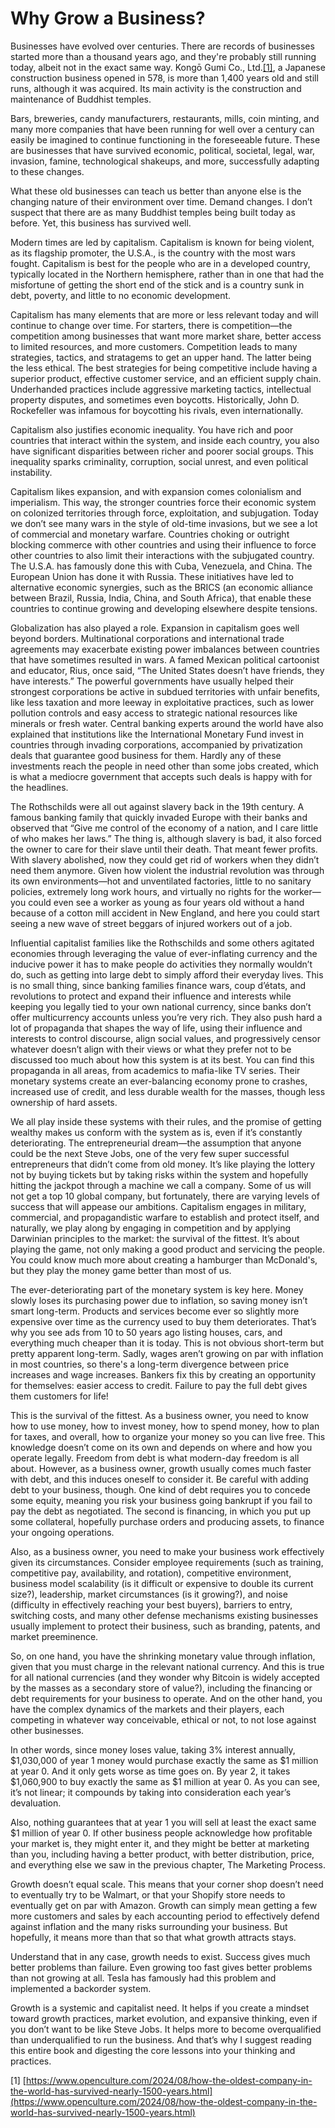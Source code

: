 # Why Grow a Business?

Businesses have evolved over centuries. There are records of businesses started more than a thousand years ago, and they're probably still running today, albeit not in the exact same way. Kongō Gumi Co., Ltd.[[1]](#1), a Japanese construction business opened in 578, is more than 1,400 years old and still runs, although it was acquired. Its main activity is the construction and maintenance of Buddhist temples.

Bars, breweries, candy manufacturers, restaurants, mills, coin minting, and many more companies that have been running for well over a century can easily be imagined to continue functioning in the foreseeable future. These are businesses that have survived economic, political, societal, legal, war, invasion, famine, technological shakeups, and more, successfully adapting to these changes.

What these old businesses can teach us better than anyone else is the changing nature of their environment over time. Demand changes. I don’t suspect that there are as many Buddhist temples being built today as before. Yet, this business has survived well.

Modern times are led by capitalism. Capitalism is known for being violent, as its flagship promoter, the U.S.A., is the country with the most wars fought. Capitalism is best for the people who are in a developed country, typically located in the Northern hemisphere, rather than in one that had the misfortune of getting the short end of the stick and is a country sunk in debt, poverty, and little to no economic development.

Capitalism has many elements that are more or less relevant today and will continue to change over time. For starters, there is competition—the competition among businesses that want more market share, better access to limited resources, and more customers. Competition leads to many strategies, tactics, and stratagems to get an upper hand. The latter being the less ethical. The best strategies for being competitive include having a superior product, effective customer service, and an efficient supply chain. Underhanded practices include aggressive marketing tactics, intellectual property disputes, and sometimes even boycotts. Historically, John D. Rockefeller was infamous for boycotting his rivals, even internationally.

Capitalism also justifies economic inequality. You have rich and poor countries that interact within the system, and inside each country, you also have significant disparities between richer and poorer social groups. This inequality sparks criminality, corruption, social unrest, and even political instability.

Capitalism likes expansion, and with expansion comes colonialism and imperialism. This way, the stronger countries force their economic system on colonized territories through force, exploitation, and subjugation. Today we don’t see many wars in the style of old-time invasions, but we see a lot of commercial and monetary warfare. Countries choking or outright blocking commerce with other countries and using their influence to force other countries to also limit their interactions with the subjugated country. The U.S.A. has famously done this with Cuba, Venezuela, and China. The European Union has done it with Russia. These initiatives have led to alternative economic synergies, such as the BRICS (an economic alliance between Brazil, Russia, India, China, and South Africa), that enable these countries to continue growing and developing elsewhere despite tensions.

Globalization has also played a role. Expansion in capitalism goes well beyond borders. Multinational corporations and international trade agreements may exacerbate existing power imbalances between countries that have sometimes resulted in wars. A famed Mexican political cartoonist and educator, Rius, once said, “The United States doesn’t have friends, they have interests.” The powerful governments have usually helped their strongest corporations be active in subdued territories with unfair benefits, like less taxation and more leeway in exploitative practices, such as lower pollution controls and easy access to strategic national resources like minerals or fresh water. Central banking experts around the world have also explained that institutions like the International Monetary Fund invest in countries through invading corporations, accompanied by privatization deals that guarantee good business for them. Hardly any of these investments reach the people in need other than some jobs created, which is what a mediocre government that accepts such deals is happy with for the headlines.

The Rothschilds were all out against slavery back in the 19th century. A famous banking family that quickly invaded Europe with their banks and observed that “Give me control of the economy of a nation, and I care little of who makes her laws.” The thing is, although slavery is bad, it also forced the owner to care for their slave until their death. That meant fewer profits. With slavery abolished, now they could get rid of workers when they didn’t need them anymore. Given how violent the industrial revolution was through its own environments—hot and unventilated factories, little to no sanitary policies, extremely long work hours, and virtually no rights for the worker—you could even see a worker as young as four years old without a hand because of a cotton mill accident in New England, and here you could start seeing a new wave of street beggars of injured workers out of a job.

Influential capitalist families like the Rothschilds and some others agitated economies through leveraging the value of ever-inflating currency and the inducive power it has to make people do activities they normally wouldn’t do, such as getting into large debt to simply afford their everyday lives. This is no small thing, since banking families finance wars, coup d’états, and revolutions to protect and expand their influence and interests while keeping you legally tied to your own national currency, since banks don’t offer multicurrency accounts unless you’re very rich. They also push hard a lot of propaganda that shapes the way of life, using their influence and interests to control discourse, align social values, and progressively censor whatever doesn’t align with their views or what they prefer not to be discussed too much about how this system is at its best. You can find this propaganda in all areas, from academics to mafia-like TV series. Their monetary systems create an ever-balancing economy prone to crashes, increased use of credit, and less durable wealth for the masses, though less ownership of hard assets.

We all play inside these systems with their rules, and the promise of getting wealthy makes us conform with the system as is, even if it’s constantly deteriorating. The entrepreneurial dream—the assumption that anyone could be the next Steve Jobs, one of the very few super successful entrepreneurs that didn’t come from old money. It’s like playing the lottery not by buying tickets but by taking risks within the system and hopefully hitting the jackpot through a machine we call a company. Some of us will not get a top 10 global company, but fortunately, there are varying levels of success that will appease our ambitions. Capitalism engages in military, commercial, and propagandistic warfare to establish and protect itself, and naturally, we play along by engaging in competition and by applying Darwinian principles to the market: the survival of the fittest. It’s about playing the game, not only making a good product and servicing the people. You could know much more about creating a hamburger than McDonald's, but they play the money game better than most of us.

The ever-deteriorating part of the monetary system is key here. Money slowly loses its purchasing power due to inflation, so saving money isn’t smart long-term. Products and services become ever so slightly more expensive over time as the currency used to buy them deteriorates. That’s why you see ads from 10 to 50 years ago listing houses, cars, and everything much cheaper than it is today. This is not obvious short-term but pretty apparent long-term. Sadly, wages aren’t growing on par with inflation in most countries, so there's a long-term divergence between price increases and wage increases. Bankers fix this by creating an opportunity for themselves: easier access to credit. Failure to pay the full debt gives them customers for life!

This is the survival of the fittest. As a business owner, you need to know how to use money, how to invest money, how to spend money, how to plan for taxes, and overall, how to organize your money so you can live free. This knowledge doesn’t come on its own and depends on where and how you operate legally. Freedom from debt is what modern-day freedom is all about. However, as a business owner, growth usually comes much faster with debt, and this induces oneself to consider it. Be careful with adding debt to your business, though. One kind of debt requires you to concede some equity, meaning you risk your business going bankrupt if you fail to pay the debt as negotiated. The second is financing, in which you put up some collateral, hopefully purchase orders and producing assets, to finance your ongoing operations.

Also, as a business owner, you need to make your business work effectively given its circumstances. Consider employee requirements (such as training, competitive pay, availability, and rotation), competitive environment, business model scalability (is it difficult or expensive to double its current size?), leadership, market circumstances (is it growing?), and noise (difficulty in effectively reaching your best buyers), barriers to entry, switching costs, and many other defense mechanisms existing businesses usually implement to protect their business, such as branding, patents, and market preeminence.

So, on one hand, you have the shrinking monetary value through inflation, given that you must charge in the relevant national currency. And this is true for all national currencies (and they wonder why Bitcoin is widely accepted by the masses as a secondary store of value?), including the financing or debt requirements for your business to operate. And on the other hand, you have the complex dynamics of the markets and their players, each competing in whatever way conceivable, ethical or not, to not lose against other businesses.

In other words, since money loses value, taking 3% interest annually, $1,030,000 of year 1 money would purchase exactly the same as $1 million at year 0. And it only gets worse as time goes on. By year 2, it takes $1,060,900 to buy exactly the same as $1 million at year 0. As you can see, it’s not linear; it compounds by taking into consideration each year’s devaluation.

Also, nothing guarantees that at year 1 you will sell at least the exact same $1 million of year 0. If other business people acknowledge how profitable your market is, they might enter it, and they might be better at marketing than you, including having a better product, with better distribution, price, and everything else we saw in the previous chapter, The Marketing Process.

Growth doesn’t equal scale. This means that your corner shop doesn’t need to eventually try to be Walmart, or that your Shopify store needs to eventually get on par with Amazon. Growth can simply mean getting a few more customers and sales by each accounting period to effectively defend against inflation and the many risks surrounding your business. But hopefully, it means more than that so that what growth attracts stays.

Understand that in any case, growth needs to exist. Success gives much better problems than failure. Even growing too fast gives better problems than not growing at all. Tesla has famously had this problem and implemented a backorder system.

Growth is a systemic and capitalist need. It helps if you create a mindset toward growth practices, market evolution, and expansive thinking, even if you don’t want to be like Steve Jobs. It helps more to become overqualified than underqualified to run the business. And that’s why I suggest reading this entire book and digesting the core lessons into your thinking and practices.

<a id="1">[1] [https://www.openculture.com/2024/08/how-the-oldest-company-in-the-world-has-survived-nearly-1500-years.html](https://www.openculture.com/2024/08/how-the-oldest-company-in-the-world-has-survived-nearly-1500-years.html)</a>
